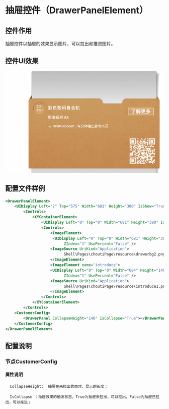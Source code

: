# 抽屉控件（DrawerPanelElement）

## 控件作用

抽屉控件以抽屉的效果显示图片，可以拉出和推进图片。
## 控件UI效果
![Placeholder](../images/DrawerPanelElement.gif)

## 配置文件样例

```xml
<DrawerPanelElement>
    <UIDisplay Left="2" Top="575" Width="681" Height="380" IsShow="True" ZIndex="2" UsePercent="False" />
        <Controls>
            <XYContainerElement>
                <UIDisplay Left="0" Top="0" Width="681" Height="380" IsShow="True" ZIndex="1" UsePercent="False" />
                <Controls>
                    <ImageElement>
                     <UIDisplay Left="0" Top="0" Width="681" Height="380" IsShow="True"
                          ZIndex="1" UsePercent="False" />
                    <ImageSource UriKind="Application">
                          Shell\Pages\choutiPage\resource\drawerbg2.png</ImageSource>
                    </ImageElement>
                    <ImageElement name="introduce">
                    <UIDisplay Left="0" Top="0" Width="684" Height="148" IsShow="True"
                          ZIndex="1" UsePercent="False" />
                    <ImageSource UriKind="Application">
                          Shell\Pages\choutiPage\resource\introduce1.png</ImageSource>
                    </ImageElement>
                </Controls>
            </XYContainerElement>
        </Controls>
    <CustomerConfig>
        <DrawerPanel CollapseHeight="140" IsCollapse="True"></DrawerPanel>
    </CustomerConfig>
</DrawerPanelElement>

```

## 配置说明

### 节点CustomerConfig

#### 属性说明

      CollapseHeight:  抽屉在未拉出状态时，显示的长度；

      IsCollapse ：抽屉效果的触发状态，True为抽屉未拉出，可以拉出，False为抽屉已拉出，可以推进；




